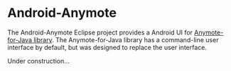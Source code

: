 Android-Anymote
===============

<p>The Android-Anymote Eclipse project provides a Android UI for <a href="https://github.com/entertailion/Anymote-for-Java">Anymote-for-Java library</a>. 
The Anymote-for-Java library has a command-line user interface by default, but was designed to replace the user interface.</p>

<p>Under construction...</p>


